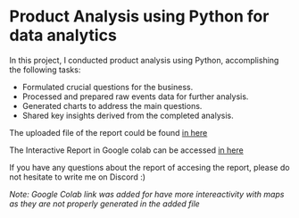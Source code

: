 # Product Analysis using Python for data analytics

In this project, I conducted product analysis using Python, accomplishing the following tasks:

- Formulated crucial questions for the business.
- Processed and prepared raw events data for further analysis.
- Generated charts to address the main questions.
- Shared key insights derived from the completed analysis.

The uploaded file of the report could be found [in here](https://github.com/TuringCollegeSubmissions/lsutka-Python-DA.1.12/blob/main/Product%20Analysis%20using%20Python.ipynb)

The Interactive Report in Google colab can be accessed [in here](https://colab.research.google.com/drive/1xkTRk9aaoRZTudEF3EwYnhlqvjfqTekL?usp=sharing)

If you have any questions about the report of accesing the report, please do not hesitate to write me on Discord :)

*Note: Google Colab link was added for have more intereactivity with maps as they are not properly generated in the added file*

